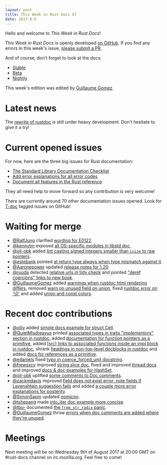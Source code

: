 ```yaml
---
layout: post
title: This Week in Rust Docs 67
date: 2017-8-6
---
```


Hello and welcome to *This Week in Rust Docs*!

*This Week in Rust Docs* is openly developed [on GitHub](https://github.com/GuillaumeGomez/this-week-in-rust-docs).
If you find any errors in this week's issue, [please submit a PR](https://github.com/GuillaumeGomez/this-week-in-rust-docs/pulls).

And of course, don't forget to look at the docs:

* [Stable](https://doc.rust-lang.org/)
* [Beta](https://doc.rust-lang.org/beta/)
* [Nightly](https://doc.rust-lang.org/nightly/)

This week's edition was edited by [Guillaume Gomez](https://github.com/GuillaumeGomez).

# Latest news

The [rewrite of rustdoc](https://github.com/steveklabnik/rustdoc) is still under heavy development. Don't hesitate to give it a try!

# Current opened issues

For now, here are the three big issues for Rust documentation:

* [The Standard Library Documentation Checklist](https://github.com/rust-lang/rust/issues/29329)
* [Add error explanations for all error codes](https://github.com/rust-lang/rust/issues/32777)
* [Document all features in the Rust reference](https://github.com/rust-lang-nursery/reference/issues/9)

They all need help to move forward so any contribution is very welcome!

There are currently around 70 other documentation issues opened. Look for [T-doc](https://github.com/rust-lang/rust/labels/T-doc) tagged issues on GitHub!

# Waiting for merge

* [@RalfJung](https://github.com/RalfJung) clarified [wording for E0122](https://github.com/rust-lang/rust/pull/43176).
* [@kennytm](https://github.com/kennytm) exposed [all OS-specific modules in libstd doc](https://github.com/rust-lang/rust/pull/43348).
* [@oli-obk](https://github.com/oli-obk) added [lint casting signed integers smaller than `isize` to raw pointers](https://github.com/rust-lang/rust/pull/43641).
* [@estebank](https://github.com/estebank) pointed [at return type always when type mismatch against it](https://github.com/rust-lang/rust/pull/43484).
* [@Aaronepower](https://github.com/Aaronepower) updated [release notes for 1.20](https://github.com/rust-lang/rust/pull/43627).
* [@ruuda](https://github.com/ruuda) detected [relative urls in tidy check](https://github.com/rust-lang/rust/pull/43632) and pointed ["deref coercions" links to new book](https://github.com/rust-lang/rust/pull/43631).
* [@GuillaumeGomez](https://github.com/GuillaumeGomez) added [warnings when rustdoc html rendering differs](https://github.com/rust-lang/rust/pull/41991), removed [warn on unused field on union](https://github.com/rust-lang/rust/pull/43397), fixed [rustdoc error on '\0'](https://github.com/rust-lang/rust/pull/43691) and added [union and const colors](https://github.com/rust-lang/rust/pull/43558).

# Recent doc contributions

* [@xliiv](https://github.com/xliiv) added [simple docs example for struct Cell](https://github.com/rust-lang/rust/pull/43423).
* [@QuietMisdreavus](https://github.com/QuietMisdreavus) printed [associated types in traits "implementors" section in rustdoc](https://github.com/rust-lang/rust/pull/43515), added [documentation for function pointers as a primitive](https://github.com/rust-lang/rust/pull/43529), added [[src] links to associated functions inside an impl block in rustdoc](https://github.com/rust-lang/rust/pull/43509), shrank [headings in non-top-level docblocks in rustdoc](https://github.com/rust-lang/rust/pull/43602) and added [docs for references as a primitive](https://github.com/rust-lang/rust/pull/43560).
* [@edaniels](https://github.com/edaniels) fixed [typo in coerce_forced_unit docstring](https://github.com/rust-lang/rust/pull/43689).
* [@frewsxcv](https://github.com/frewsxcv) improved [string slice doc](https://github.com/rust-lang/rust/pull/43652), fixed and improved [thread docs](https://github.com/rust-lang/rust/pull/43619) and improved [docs & doc examples for HashSet](https://github.com/rust-lang/rust/pull/43585).
* [@oli-obk](https://github.com/oli-obk) uplifted [some comments to Doc comments](https://github.com/rust-lang/rust/pull/43640).
* [@zackmdavis](https://github.com/zackmdavis) improved [field does not exist error: note fields if Levenshtein suggestion fails](https://github.com/rust-lang/rust/pull/43442) and added [a couple more error explanations for posterity](https://github.com/rust-lang/rust/pull/43519).
* [@SimonSapin](https://github.com/SimonSapin) updated [nomicon](https://github.com/rust-lang/rust/pull/43618).
* [@tshepang](https://github.com/tshepang) made [into_iter doc example more concise](https://github.com/rust-lang/rust/pull/43409).
* [@tbu-](https://github.com/tbu-) documented [the `from_str_radix` panic](https://github.com/rust-lang/rust/pull/43563).
* [@GuillaumeGomez](https://github.com/GuillaumeGomez) throw [errors when doc comments are added where they're unused](https://github.com/rust-lang/rust/pull/43009).

# Meetings

Next meeting will be on Wednesday 9th of August 2017 at 20:00 GMT on #rust-docs channel on irc.mozilla.org. Feel free to come!

